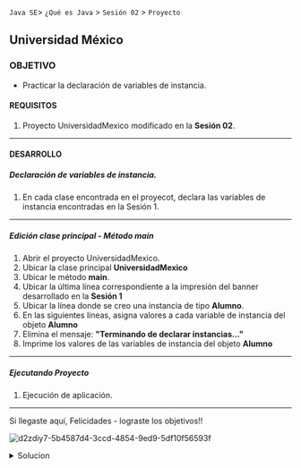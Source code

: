 `Java SE`> `¿Qué es Java` > `Sesión 02` > `Proyecto`

## Universidad México

### OBJETIVO

- Practicar la declaración de variables de instancia.

#### REQUISITOS

1. Proyecto UniversidadMexico modificado en la <b>Sesión 02</b>.

<hr>

#### DESARROLLO

##### Declaración de variables de instancia.

1. En cada clase encontrada en el proyecot, declara las variables de instancia encontradas en la Sesión 1.

<hr>

##### Edición clase principal - Método main

1. Abrir el proyecto UniversidadMexico.
2. Ubicar la clase principal <b>UniversidadMexico</b>
3. Ubicar le método <b>main</b>.
4. Ubicar la última línea correspondiente a la impresión del banner desarrollado en la <b>Sesión 1</b>
5. Ubicar la línea donde se creo una instancia de tipo <b>Alumno</b>. 
6. En las siguientes líneas, asigna valores a cada variable de instancia del objeto <b>Alumno</b>
7. Elimina el mensaje: <b>"Terminando de declarar instancias..."</b>
8. Imprime los valores de las variables de instancia del objeto <b>Alumno</b>

<hr>

##### Ejecutando Proyecto

1. Ejecución de aplicación. 
   


<hr>

Si llegaste aquí, Felicidades - lograste los objetivos!!

![d2zdiy7-5b4587d4-3ccd-4854-9ed9-5df10f56593f](https://user-images.githubusercontent.com/56565204/67228451-e625f200-f3fe-11e9-99ce-ad733b945ebd.png)

<details>
	<summary>Solucion</summary>
	<p> 1. Leer problemática. </p>
	<p> 2. Identificación de objetos(características y propiedades).<b>Nota:</b>Número de objetos mínimo a encontrar: 2 </p>
	<p> 3. Declaración de clases, una por cada objeto encontrado en punto anterior. </p>
        <p> 4. En la clase principal, declara una instancia por cada clase declarada en el punto anterior. </p>
	<p> 5. Imprimir una línea con el menseaje: "Terminando de declarar instancias..." </p>
	<p> 6. Ejecutar proyecto. </p>
</details> 

